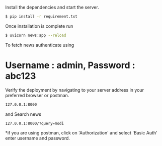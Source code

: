 Install the dependencies and start the server.

```sh
$ pip install -r requirement.txt
````
Once installation is complete run 
```sh
$ uvicorn news:app --reload
```
To fetch news authenticate using 
# Username : admin, Password : abc123
Verify the deployment by navigating to your server address in your preferred browser or postman.
```sh
127.0.0.1:8000
```
and Search news 
```sh
127.0.0.1:8000/?query=modi
```

*if you are using postman, click on 'Authorization' and select 'Basic Auth' enter username and password.
